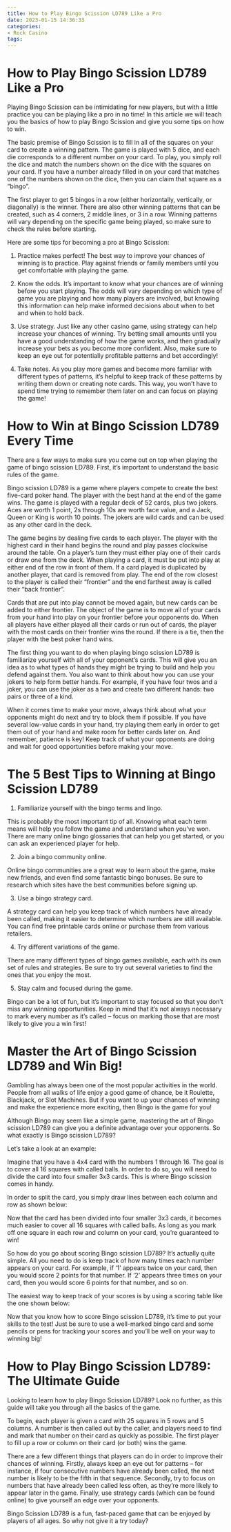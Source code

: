 ```yaml
---
title: How to Play Bingo Scission LD789 Like a Pro
date: 2023-01-15 14:36:33
categories:
- Rock Casino
tags:
---
```



#  How to Play Bingo Scission LD789 Like a Pro

Playing Bingo Scission can be intimidating for new players, but with a little practice you can be playing like a pro in no time! In this article we will teach you the basics of how to play Bingo Scission and give you some tips on how to win.

The basic premise of Bingo Scission is to fill in all of the squares on your card to create a winning pattern. The game is played with 5 dice, and each die corresponds to a different number on your card. To play, you simply roll the dice and match the numbers shown on the dice with the squares on your card. If you have a number already filled in on your card that matches one of the numbers shown on the dice, then you can claim that square as a “bingo”.

The first player to get 5 bingos in a row (either horizontally, vertically, or diagonally) is the winner. There are also other winning patterns that can be created, such as 4 corners, 2 middle lines, or 3 in a row. Winning patterns will vary depending on the specific game being played, so make sure to check the rules before starting.

Here are some tips for becoming a pro at Bingo Scission:

1) Practice makes perfect! The best way to improve your chances of winning is to practice. Play against friends or family members until you get comfortable with playing the game.

2) Know the odds. It’s important to know what your chances are of winning before you start playing. The odds will vary depending on which type of game you are playing and how many players are involved, but knowing this information can help make informed decisions about when to bet and when to hold back.

3) Use strategy. Just like any other casino game, using strategy can help increase your chances of winning. Try betting small amounts until you have a good understanding of how the game works, and then gradually increase your bets as you become more confident. Also, make sure to keep an eye out for potentially profitable patterns and bet accordingly!

4) Take notes. As you play more games and become more familiar with different types of patterns, it’s helpful to keep track of these patterns by writing them down or creating note cards. This way, you won’t have to spend time trying to remember them later on and can focus on playing the game!

#  How to Win at Bingo Scission LD789 Every Time

There are a few ways to make sure you come out on top when playing the game of bingo scission LD789. First, it’s important to understand the basic rules of the game.

Bingo scission LD789 is a game where players compete to create the best five-card poker hand. The player with the best hand at the end of the game wins. The game is played with a regular deck of 52 cards, plus two jokers. Aces are worth 1 point, 2s through 10s are worth face value, and a Jack, Queen or King is worth 10 points. The jokers are wild cards and can be used as any other card in the deck.

The game begins by dealing five cards to each player. The player with the highest card in their hand begins the round and play passes clockwise around the table. On a player’s turn they must either play one of their cards or draw one from the deck. When playing a card, it must be put into play at either end of the row in front of them. If a card played is duplicated by another player, that card is removed from play. The end of the row closest to the player is called their “frontier” and the end farthest away is called their “back frontier”.

Cards that are put into play cannot be moved again, but new cards can be added to either frontier. The object of the game is to move all of your cards from your hand into play on your frontier before your opponents do. When all players have either played all their cards or run out of cards, the player with the most cards on their frontier wins the round. If there is a tie, then the player with the best poker hand wins.

The first thing you want to do when playing bingo scission LD789 is familiarize yourself with all of your opponent’s cards. This will give you an idea as to what types of hands they might be trying to build and help you defend against them. You also want to think about how you can use your jokers to help form better hands. For example, if you have four twos and a joker, you can use the joker as a two and create two different hands: two pairs or three of a kind.

When it comes time to make your move, always think about what your opponents might do next and try to block them if possible. If you have several low-value cards in your hand, try playing them early in order to get them out of your hand and make room for better cards later on. And remember, patience is key! Keep track of what your opponents are doing and wait for good opportunities before making your move.

#  The 5 Best Tips to Winning at Bingo Scission LD789

1. Familiarize yourself with the bingo terms and lingo.

This is probably the most important tip of all. Knowing what each term means will help you follow the game and understand when you’ve won. There are many online bingo glossaries that can help you get started, or you can ask an experienced player for help.

2. Join a bingo community online.

Online bingo communities are a great way to learn about the game, make new friends, and even find some fantastic bingo bonuses. Be sure to research which sites have the best communities before signing up.

3. Use a bingo strategy card.

A strategy card can help you keep track of which numbers have already been called, making it easier to determine which numbers are still available. You can find free printable cards online or purchase them from various retailers.

4. Try different variations of the game.

There are many different types of bingo games available, each with its own set of rules and strategies. Be sure to try out several varieties to find the ones that you enjoy the most.

5. Stay calm and focused during the game.

Bingo can be a lot of fun, but it’s important to stay focused so that you don’t miss any winning opportunities. Keep in mind that it’s not always necessary to mark every number as it’s called – focus on marking those that are most likely to give you a win first!

#  Master the Art of Bingo Scission LD789 and Win Big!

Gambling has always been one of the most popular activities in the world. People from all walks of life enjoy a good game of chance, be it Roulette, Blackjack, or Slot Machines. But if you want to up your chances of winning and make the experience more exciting, then Bingo is the game for you!

Although Bingo may seem like a simple game, mastering the art of Bingo scission LD789 can give you a definite advantage over your opponents. So what exactly is Bingo scission LD789?

Let’s take a look at an example:

Imagine that you have a 4x4 card with the numbers 1 through 16. The goal is to cover all 16 squares with called balls. In order to do so, you will need to divide the card into four smaller 3x3 cards. This is where Bingo scission comes in handy.

In order to split the card, you simply draw lines between each column and row as shown below:







Now that the card has been divided into four smaller 3x3 cards, it becomes much easier to cover all 16 squares with called balls. As long as you mark off one square in each row and column on your card, you’re guaranteed to win!

So how do you go about scoring Bingo scission LD789? It’s actually quite simple. All you need to do is keep track of how many times each number appears on your card. For example, if ‘1’ appears twice on your card, then you would score 2 points for that number. If ‘2’ appears three times on your card, then you would score 6 points for that number, and so on.

The easiest way to keep track of your scores is by using a scoring table like the one shown below:







Now that you know how to score Bingo scission LD789, it’s time to put your skills to the test! Just be sure to use a well-marked bingo card and some pencils or pens for tracking your scores and you’ll be well on your way to winning big!

#  How to Play Bingo Scission LD789: The Ultimate Guide

Looking to learn how to play Bingo Scission LD789? Look no further, as this guide will take you through all the basics of the game.

To begin, each player is given a card with 25 squares in 5 rows and 5 columns. A number is then called out by the caller, and players need to find and mark that number on their card as quickly as possible. The first player to fill up a row or column on their card (or both) wins the game.

There are a few different things that players can do in order to improve their chances of winning. Firstly, always keep an eye out for patterns – for instance, if four consecutive numbers have already been called, the next number is likely to be the fifth in that sequence. Secondly, try to focus on numbers that have already been called less often, as they’re more likely to appear later in the game. Finally, use strategy cards (which can be found online) to give yourself an edge over your opponents.

Bingo Scission LD789 is a fun, fast-paced game that can be enjoyed by players of all ages. So why not give it a try today?